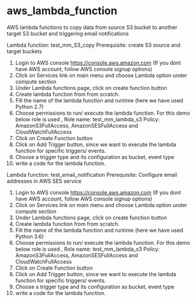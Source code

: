 # aws_lambda_function
AWS lambda functions to copy data from source S3 bucket to another target S3 bucket and triggering email notifications


Lambda function: test_mm_S3_copy
Prerequisite: create S3 source and target buckets

1. Login to AWS console https://console.aws.amazon.com (If you dont have AWS account, follow AWS console signup options)
2. Click on Services link on main menu and choose Lambda option under compute section 
3. Under Lambda functions page, click on create function button 
4. Create lambda function from from scratch.
5. Fill the name of the lambda function and runtime (here we have used Python 2.7) 
6. Choose permissions to run/ execute the lambda function.
   For this demo below role is used ,
   Role name: test_mm_lambda_s3 
   Policy: AmazonS3FullAccess, AmazonSESFullAccess and CloudWatchFullAccess
7. Click on Create Function button
8. Click on Add Trigger button, since we want to execute the lambda function for specific triggers/ events. 
9. Choose a trigger type and its configuration as bucket, event type 
10. write a code for the lambda function.




Lambda function: test_email_notification
Prerequisite: Configure email addresses in AWS SES service

1. Login to AWS console https://console.aws.amazon.com (If you dont have AWS account, follow AWS console signup options)
2. Click on Services link on main menu and choose Lambda option under compute section 
3. Under Lambda functions page, click on create function button 
4. Create lambda function from from scratch.
5. Fill the name of the lambda function and runtime (here we have used Python 3.6) 
6. Choose permissions to run/ execute the lambda function.
   For this demo below role is used ,
   Role name: test_mm_lambda_s3 
   Policy: AmazonS3FullAccess, AmazonSESFullAccess and CloudWatchFullAccess
7. Click on Create Function button
8. Click on Add Trigger button, since we want to execute the lambda function for specific triggers/ events. 
9. Choose a trigger type and its configuration as bucket, event type 
10. write a code for the lambda function.
